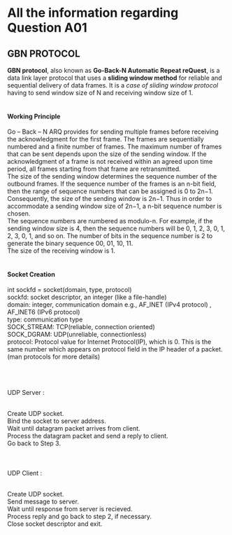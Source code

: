 # All the information regarding Question A01
## GBN PROTOCOL</br>
**GBN protocol**, also known as **Go-Back-N Automatic Repeat reQuest**, is a data link layer protocol that uses a **sliding window method** for reliable and sequential delivery of data frames. It is a *case of sliding window protocol* having to send window size of N and receiving window size of 1.</br></br>
#### Working Principle
Go – Back – N ARQ provides for sending multiple frames before receiving the acknowledgment for the first frame. The frames are sequentially numbered and a finite number of frames. The maximum number of frames that can be sent depends upon the size of the sending window. If the acknowledgment of a frame is not received within an agreed upon time period, all frames starting from that frame are retransmitted.</br>
The size of the sending window determines the sequence number of the outbound frames. If the sequence number of the frames is an n-bit field, then the range of sequence numbers that can be assigned is 0 to 2n−1. Consequently, the size of the sending window is 2n−1. Thus in order to accommodate a sending window size of 2n−1, a n-bit sequence number is chosen.</br>
The sequence numbers are numbered as modulo-n. For example, if the sending window size is 4, then the sequence numbers will be 0, 1, 2, 3, 0, 1, 2, 3, 0, 1, and so on. The number of bits in the sequence number is 2 to generate the binary sequence 00, 01, 10, 11.</br>
The size of the receiving window is 1.</br></br>
#### Socket Creation 
int sockfd = socket(domain, type, protocol)</br>
sockfd: socket descriptor, an integer (like a file-handle)</br>
domain: integer, communication domain e.g., AF_INET (IPv4 protocol) , AF_INET6 (IPv6 protocol)</br>
type: communication type</br>
SOCK_STREAM: TCP(reliable, connection oriented)</br>
SOCK_DGRAM: UDP(unreliable, connectionless)</br>
protocol: Protocol value for Internet Protocol(IP), which is 0. This is the same number which appears on protocol field in the IP header of a packet.(man protocols for more details)</br></br>

</br></br>UDP Server :</br></br>

Create UDP socket.</br>
Bind the socket to server address.</br>
Wait until datagram packet arrives from client.</br>
Process the datagram packet and send a reply to client.</br>
Go back to Step 3.</br></br>
</br></br>UDP Client :</br></br>

Create UDP socket.</br>
Send message to server.</br>
Wait until response from server is recieved.</br>
Process reply and go back to step 2, if necessary.</br>
Close socket descriptor and exit.</br></br>

